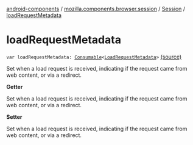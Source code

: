 [android-components](../../index.md) / [mozilla.components.browser.session](../index.md) / [Session](index.md) / [loadRequestMetadata](./load-request-metadata.md)

# loadRequestMetadata

`var loadRequestMetadata: `[`Consumable`](../../mozilla.components.support.base.observer/-consumable/index.md)`<`[`LoadRequestMetadata`](../../mozilla.components.browser.session.engine.request/-load-request-metadata/index.md)`>` [(source)](https://github.com/mozilla-mobile/android-components/blob/master/components/browser/session/src/main/java/mozilla/components/browser/session/Session.kt#L241)

Set when a load request is received, indicating if the request came from web content, or via a redirect.

**Getter**

Set when a load request is received, indicating if the request came from web content, or via a redirect.

**Setter**

Set when a load request is received, indicating if the request came from web content, or via a redirect.

